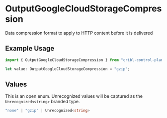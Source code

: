# OutputGoogleCloudStorageCompression

Data compression format to apply to HTTP content before it is delivered

## Example Usage

```typescript
import { OutputGoogleCloudStorageCompression } from "cribl-control-plane/models/operations";

let value: OutputGoogleCloudStorageCompression = "gzip";
```

## Values

This is an open enum. Unrecognized values will be captured as the `Unrecognized<string>` branded type.

```typescript
"none" | "gzip" | Unrecognized<string>
```